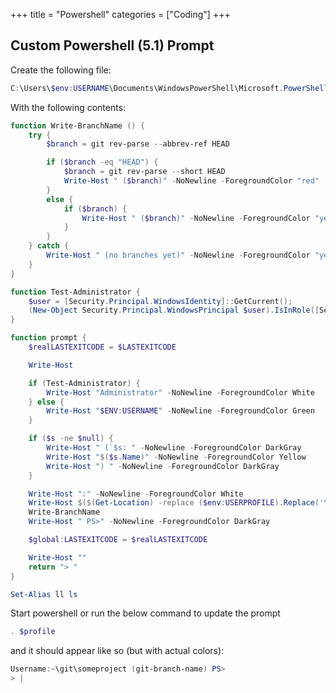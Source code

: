 +++
title = "Powershell"
categories = ["Coding"]
+++

## Custom Powershell (5.1) Prompt

Create the following file:

```powershell
C:\Users\$env:USERNAME\Documents\WindowsPowerShell\Microsoft.PowerShell_profile.ps1
```

With the following contents:

```powershell
function Write-BranchName () {
    try {
        $branch = git rev-parse --abbrev-ref HEAD

        if ($branch -eq "HEAD") {
            $branch = git rev-parse --short HEAD
            Write-Host " ($branch)" -NoNewline -ForegroundColor "red"
        }
        else {
            if ($branch) {
                Write-Host " ($branch)" -NoNewline -ForegroundColor "yellow"
            }
        }
    } catch {
        Write-Host " (no branches yet)" -NoNewline -ForegroundColor "yellow"
    }
}

function Test-Administrator {
    $user = [Security.Principal.WindowsIdentity]::GetCurrent();
    (New-Object Security.Principal.WindowsPrincipal $user).IsInRole([Security.Principal.WindowsBuiltinRole]::Administrator)
}

function prompt {
    $realLASTEXITCODE = $LASTEXITCODE

    Write-Host

    if (Test-Administrator) {
        Write-Host "Administrator" -NoNewline -ForegroundColor White
    } else {
        Write-Host "$ENV:USERNAME" -NoNewline -ForegroundColor Green
    }

    if ($s -ne $null) {
        Write-Host " (`$s: " -NoNewline -ForegroundColor DarkGray
        Write-Host "$($s.Name)" -NoNewline -ForegroundColor Yellow
        Write-Host ") " -NoNewline -ForegroundColor DarkGray
    }

    Write-Host ":" -NoNewline -ForegroundColor White
    Write-Host $($(Get-Location) -replace ($env:USERPROFILE).Replace('\','\\'), "~") -NoNewline -ForegroundColor Blue
    Write-BranchName
    Write-Host " PS>" -NoNewline -ForegroundColor DarkGray

    $global:LASTEXITCODE = $realLASTEXITCODE

    Write-Host ""
    return "> "
}

Set-Alias ll ls
```

Start powershell or run the below command to update the prompt

```powershell
. $profile
```

and it should appear like so (but with actual colors):

```powershell
Username:~\git\someproject (git-branch-name) PS>
> |
```
